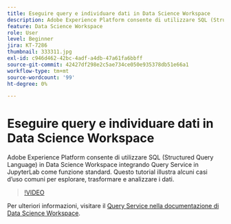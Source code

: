 ```yaml
---
title: Eseguire query e individuare dati in Data Science Workspace
description: Adobe Experience Platform consente di utilizzare SQL (Structured Query Language) in Data Science Workspace integrando Query Service in JupyterLab come funzione standard.
feature: Data Science Workspace
role: User
level: Beginner
jira: KT-7286
thumbnail: 333311.jpg
exl-id: c946d462-42bc-4adf-a4db-47a61fa6bbff
source-git-commit: 42427df298e2c5ae734ce050e935378db51e66a1
workflow-type: tm+mt
source-wordcount: '99'
ht-degree: 0%

---
```


# Eseguire query e individuare dati in Data Science Workspace

Adobe Experience Platform consente di utilizzare SQL (Structured Query Language) in Data Science Workspace integrando Query Service in JupyterLab come funzione standard. Questo tutorial illustra alcuni casi d’uso comuni per esplorare, trasformare e analizzare i dati.

>[!VIDEO](https://video.tv.adobe.com/v/333311)

Per ulteriori informazioni, visitare il [Query Service nella documentazione di Data Science Workspace](https://experienceleague.adobe.com/docs/experience-platform/data-science-workspace/jupyterlab/query-service.html).